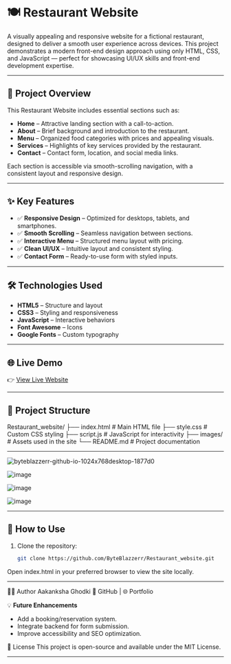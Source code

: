 # 🍽️ Restaurant Website

A visually appealing and responsive website for a fictional restaurant, designed to deliver a smooth user experience across devices. This project demonstrates a modern front-end design approach using only HTML, CSS, and JavaScript — perfect for showcasing UI/UX skills and front-end development expertise.

---

## 🧾 Project Overview

This Restaurant Website includes essential sections such as:

- **Home** – Attractive landing section with a call-to-action.
- **About** – Brief background and introduction to the restaurant.
- **Menu** – Organized food categories with prices and appealing visuals.
- **Services** – Highlights of key services provided by the restaurant.
- **Contact** – Contact form, location, and social media links.

Each section is accessible via smooth-scrolling navigation, with a consistent layout and responsive design.

---

## ✨ Key Features

- ✅ **Responsive Design** – Optimized for desktops, tablets, and smartphones.
- ✅ **Smooth Scrolling** – Seamless navigation between sections.
- ✅ **Interactive Menu** – Structured menu layout with pricing.
- ✅ **Clean UI/UX** – Intuitive layout and consistent styling.
- ✅ **Contact Form** – Ready-to-use form with styled inputs.

---

## 🛠️ Technologies Used

- **HTML5** – Structure and layout  
- **CSS3** – Styling and responsiveness  
- **JavaScript** – Interactive behaviors  
- **Font Awesome** – Icons  
- **Google Fonts** – Custom typography  

---

## 🌐 Live Demo

👉 [View Live Website](https://byteblazzerr.github.io/Restaurant_website/)

---

## 📂 Project Structure

Restaurant_website/ 
├── index.html # Main HTML file 
├── style.css # Custom CSS styling 
├── script.js # JavaScript for interactivity 
├── images/ # Assets used in the site 
└── README.md # Project documentation

---
![byteblazzerr-github-io-1024x768desktop-1877d0](https://github.com/user-attachments/assets/05d25a26-e3ef-479d-877b-32010fb1d7eb)

![image](https://github.com/user-attachments/assets/3a8a9812-1856-452a-8b4b-3d498dcdc586)

![image](https://github.com/user-attachments/assets/ded2e689-b48c-4c1c-a7e4-fe692547c0bb)

![image](https://github.com/user-attachments/assets/e969d7b8-4e71-4062-9552-79e8efcb000f)



---

## 📌 How to Use

1. Clone the repository:
   ```bash
   git clone https://github.com/ByteBlazzerr/Restaurant_website.git
Open index.html in your preferred browser to view the site locally.

---



🙋‍♀️ Author
Aakanksha Ghodki
📧 GitHub | 🌐 Portfolio




💡 **Future Enhancements**
- Add a booking/reservation system.
- Integrate backend for form submission.
- Improve accessibility and SEO optimization.




📄 License
This project is open-source and available under the MIT License.

---
